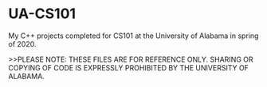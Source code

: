 <h1>UA-CS101</h1>

My C++ projects completed for CS101 at the University of Alabama in spring of 2020.

</h2 style="font-weight: bold;">>>PLEASE NOTE: THESE FILES ARE FOR REFERENCE ONLY. SHARING OR COPYING OF CODE IS EXPRESSLY PROHIBITED BY THE UNIVERSITY OF ALABAMA.</h2>
